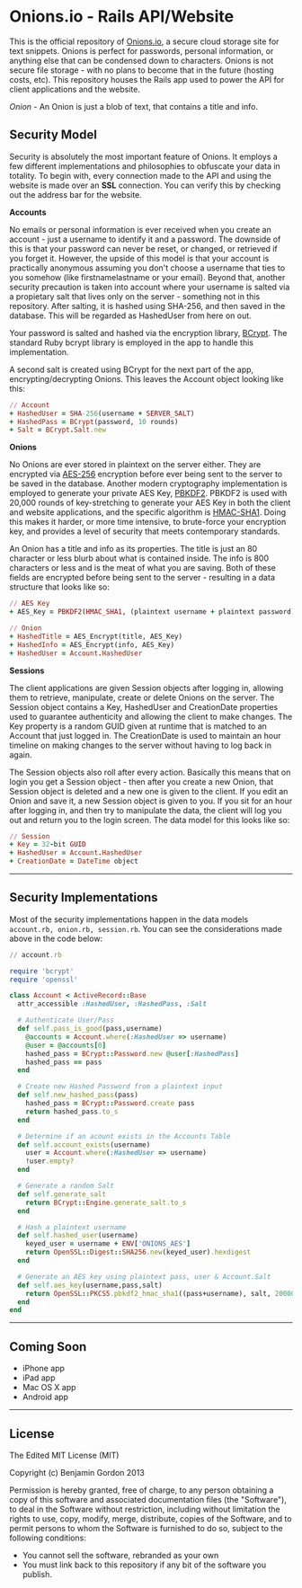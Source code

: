 Onions.io - Rails API/Website
================

This is the official repository of [Onions.io](https://www.onions.io), a secure cloud storage site for text snippets. Onions is perfect for passwords, personal information, or anything else that can be condensed down to characters. Onions is not secure file storage - with no plans to become that in the future (hosting costs, etc). This repository houses the Rails app used to power the API for client applications and the website.

*Onion* - An Onion is just a blob of text, that contains a title and info.

## Security Model ##

Security is absolutely the most important feature of Onions. It employs a few different implementations and philosophies to obfuscate your data in totality. To begin with, every connection made to the API and using the website is made over an **SSL** connection. You can verify this by checking out the address bar for the website.

**Accounts**

No emails or personal information is ever received when you create an account - just a username to identify it and a password. The downside of this is that your password can never be reset, or changed, or retrieved if you forget it. However, the upside of this model is that your account is practically anonymous assuming you don't choose a username that ties to you somehow (like firstnamelastname or your email). Beyond that, another security precaution is taken into account where your username is salted via a propietary salt that lives only on the server - something not in this repository. After salting, it is hashed using SHA-256, and then saved in the database. This will be regarded as HashedUser from here on out.

Your password is salted and hashed via the encryption library, [BCrypt](http://en.wikipedia.org/wiki/Bcrypt). The standard Ruby bcrypt library is employed in the app to handle this implementation.

A second salt is created using BCrypt for the next part of the app, encrypting/decrypting Onions. This leaves the Account object looking like this:

```ruby
// Account
+ HashedUser = SHA-256(username + SERVER_SALT)
+ HashedPass = BCrypt(password, 10 rounds)
+ Salt = BCrypt.Salt.new
```

**Onions**

No Onions are ever stored in plaintext on the server either. They are encrypted via [AES-256](http://en.wikipedia.org/wiki/Advanced_Encryption_Standard) encryption before ever being sent to the server to be saved in the database. Another modern cryptography implementation is employed to generate your private AES Key, [PBKDF2](http://en.wikipedia.org/wiki/PBKDF2). PBKDF2 is used with 20,000 rounds of key-stretching to generate your AES Key in both the client and website applications, and the specific algorithm is [HMAC-SHA1](http://en.wikipedia.org/wiki/Hash-based_message_authentication_code). Doing this makes it harder, or more time intensive, to brute-force your encryption key, and provides a level of security that meets contemporary standards.

An Onion has a title and info as its properties. The title is just an 80 character or less blurb about what is contained inside. The info is 800 characters or less and is the meat of what you are saving. Both of these fields are encrypted before being sent to the server - resulting in a data structure that looks like so:

```ruby
// AES Key
+ AES_Key = PBKDF2(HMAC_SHA1, (plaintext username + plaintext password), Account.Salt, 20000 iterations)

// Onion
+ HashedTitle = AES_Encrypt(title, AES_Key)
+ HashedInfo = AES_Encrypt(info, AES_Key)
+ HashedUser = Account.HashedUser
```

**Sessions**

The client applications are given Session objects after logging in, allowing them to retrieve, manipulate, create or delete Onions on the server. The Session object contains a Key, HashedUser and CreationDate properties used to guarantee authenticity and allowing the client to make changes. The Key property is a random GUID given at runtime that is matched to an Account that just logged in. The CreationDate is used to maintain an hour timeline on making changes to the server without having to log back in again.

The Session objects also roll after every action. Basically this means that on login you get a Session object - then after you create a new Onion, that Session object is deleted and a new one is given to the client. If you edit an Onion and save it, a new Session object is given to you. If you sit for an hour after logging in, and then try to manipulate the data, the client will log you out and return you to the login screen. The data model for this looks like so:

```ruby
// Session
+ Key = 32-bit GUID
+ HashedUser = Account.HashedUser
+ CreationDate = DateTime object
```

--------------------

## Security Implementations ##

Most of the security implementations happen in the data models <code>account.rb, onion.rb, session.rb</code>. You can see the considerations made above in the code below:

```ruby
// account.rb

require 'bcrypt'
require 'openssl'

class Account < ActiveRecord::Base
  attr_accessible :HashedUser, :HashedPass, :Salt

  # Authenticate User/Pass
  def self.pass_is_good(pass,username)
  	@accounts = Account.where(:HashedUser => username)
  	@user = @accounts[0]
  	hashed_pass = BCrypt::Password.new @user[:HashedPass]
  	hashed_pass == pass
  end

  # Create new Hashed Password from a plaintext input
  def self.new_hashed_pass(pass)
  	hashed_pass = BCrypt::Password.create pass
  	return hashed_pass.to_s
  end

  # Determine if an acount exists in the Accounts Table
  def self.account_exists(username)
  	user = Account.where(:HashedUser => username)
  	!user.empty?
  end

  # Generate a random Salt
  def self.generate_salt
  	return BCrypt::Engine.generate_salt.to_s
  end

  # Hash a plaintext username
  def self.hashed_user(username)
    keyed_user = username + ENV['ONIONS_AES']
    return OpenSSL::Digest::SHA256.new(keyed_user).hexdigest
  end

  # Generate an AES key using plaintext pass, user & Account.Salt
  def self.aes_key(username,pass,salt)
    return OpenSSL::PKCS5.pbkdf2_hmac_sha1((pass+username), salt, 20000, 16).unpack('H*')[0]
  end
end
```
--------------------

## Coming Soon ##

* iPhone app
* iPad app
* Mac OS X app
* Android app

--------------------

## License ##

The Edited MIT License (MIT)

Copyright (c) Benjamin Gordon 2013

Permission is hereby granted, free of charge, to any person obtaining a copy of
this software and associated documentation files (the "Software"), to deal in
the Software without restriction, including without limitation the rights to
use, copy, modify, merge, distribute, copies of the Software, and
to permit persons to whom the Software is furnished to do so,
subject to the following conditions:

* You cannot sell the software, rebranded as your own
* You must link back to this repository if any bit of the software you publish.
